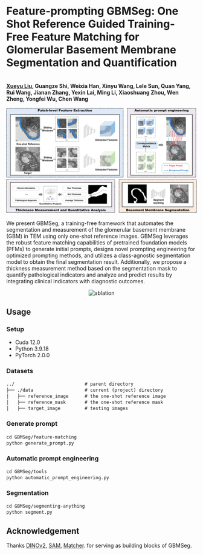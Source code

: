 # Feature-prompting GBMSeg: One Shot Reference Guided Training-Free Feature Matching for Glomerular Basement Membrane Segmentation and Quantification
<br>**[Xueyu Liu](https://scholar.google.com.hk/citations?user=jeatLqIAAAAJ&hl=zh-CN), Guangze Shi, Weixia Han, Xinyu Wang, Lele Sun, Quan Yang, Rui Wang,  Jianan Zhang, Yexin Lai,  Ming Li, Xiaoshuang Zhou, Wen Zheng, Yongfei Wu, Chen Wang**<br>


<p align="center">
<img width="800" alt="structure" src="img/structure.png">
</p>

We present GBMSeg, a training-free framework that automates the segmentation and measurement of the glomerular basement membrane (GBM) in TEM using only one-shot reference images. GBMSeg leverages the robust feature matching capabilities of pretrained foundation models (PFMs) to generate initial prompts, designs novel prompting engineering for optimized prompting methods, and utilizes a class-agnostic segmentation model to obtain the final segmentation result. Additionally, we propose a thickness measurement method based on the segmentation mask to quantify pathological indicators and analyze and predict results by integrating clinical indicators with diagnostic outcomes. 

<p align="center">
<img width="800" alt="ablation" src="img/ablation.png">
</p>

## Usage 
### Setup 

- Cuda 12.0
- Python 3.9.18
- PyTorch 2.0.0


### Datasets
    ../                          # parent directory
    ├── ./data                   # current (project) directory
    │   ├── reference_image      # the one-shot reference image
    │   ├── reference_mask       # the one-shot reference mask
    │   ├── target_image         # testing images

### Generate prompt
```
cd GBMSeg/feature-matching
python generate_prompt.py
```

### Automatic prompt engineering
```
cd GBMSeg/tools
python automatic_prompt_engineering.py
```

### Segmentation 
```
cd GBMSeg/segmenting-anything
python segment.py
```

## Acknowledgement
Thanks [DINOv2](https://github.com/facebookresearch/dinov2), [SAM](https://github.com/facebookresearch/segment-anything), [Matcher](https://github.com/aim-uofa/Matcher). for serving as building blocks of GBMSeg.
